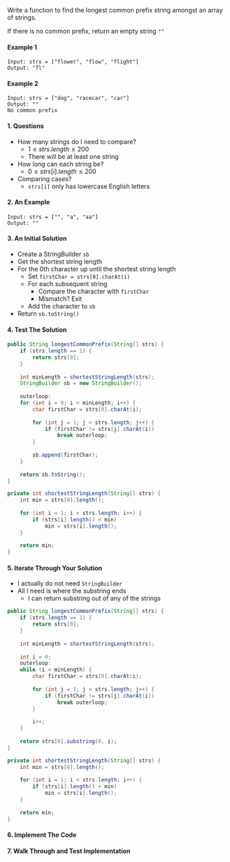 Write a function to find the longest common prefix string amongst an array of strings.



If there is no common prefix, return an empty string `""`



#### Example 1

```
Input: strs = ["flower", "flow", "flight"]
Output: "fl"
```



#### Example 2

```
Input: strs = ["dog", "racecar", "car"]
Output: ""
No common prefix
```



#### 1. Questions

* How many strings do I need to compare?
  * $1 \leq strs.length \leq 200$
  * There will be at least one string
* How long can each string be?
  * $0 \leq strs[i].length \leq 200$
* Comparing cases?
  * `strs[i]` only has lowercase English letters



#### 2. An Example

```
Input: strs = ["", "a", "aa"]
Output: ""
```



#### 3. An Initial Solution

* Create a StringBuilder `sb`
* Get the shortest string length
* For the 0th character up until the shortest string length
  * Set `firstChar = strs[0].charAt(i)` 
  * For each subsequent string
    * Compare the character with `firstChar`
    * Mismatch? Exit
  * Add the character to `sb`
* Return `sb.toString()`



#### 4. Test The Solution

```java
public String longestCommonPrefix(String[] strs) {
    if (strs.length == 1) {
        return strs[0];
    }
    
    int minLength = shortestStringLength(strs);
    StringBuilder sb = new StringBuilder();
    
    outerloop:
    for (int i = 0; i < minLength; i++) {
        char firstChar = strs[0].charAt(i);
        
        for (int j = 1; j < strs.length; j++) {
            if (firstChar != strs[j].charAt(i))
                break outerloop;
        }
        
        sb.append(firstChar);
    }
    
    return sb.toString();
}

private int shortestStringLength(String[] strs) {
    int min = strs[0].length();
    
    for (int i = 1; i < strs.length; i++) {
        if (strs[i].length() < min)
            min = strs[i].length();
    }
    
    return min;
}
```



#### 5. Iterate Through Your Solution

* I actually do not need `StringBuilder`
* All I need is where the substring ends
  * I can return substring out of any of the strings

```java
public String longestCommonPrefix(String[] strs) {
    if (strs.length == 1) {
        return strs[0];
    }
    
    int minLength = shortestStringLength(strs);
    
    int i = 0;
    outerloop:
    while (i < minLength) {
        char firstChar = strs[0].charAt(i);
        
        for (int j = 1; j < strs.length; j++) {
            if (firstChar != strs[j].charAt(i))
                break outerloop;
        }
        
        i++;
    }
    
    return strs[0].substring(0, i);
}

private int shortestStringLength(String[] strs) {
    int min = strs[0].length();
    
    for (int i = 1; i < strs.length; i++) {
        if (strs[i].length() < min)
            min = strs[i].length();
    }
    
    return min;
}
```




#### 6. Implement The Code



#### 7. Walk Through and Test Implementation

